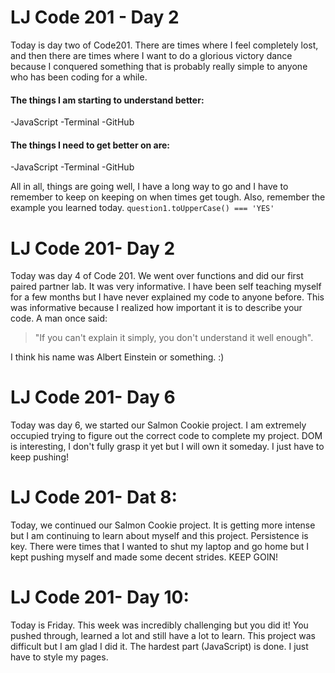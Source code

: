 # LJ Code 201 - Day 2
Today is day two of Code201. There are times where I feel completely lost, and
then there are times where I want to do a glorious victory dance because I conquered
something that is probably really simple to anyone who has been coding for a while.
#### The things I am starting to understand better:
-JavaScript
-Terminal
-GitHub

#### The things I need to get better on are:
-JavaScript
-Terminal
-GitHub

All in all, things are going well, I have a long way to go and I have to remember
to keep on keeping on when times get tough. Also, remember the example you learned today.
`question1.toUpperCase() === 'YES'`

# LJ Code 201- Day 2
Today was day 4 of Code 201. We went over functions and did our first paired partner lab.
It was very informative. I have been self teaching myself for a few months but I have never
explained my code to anyone before. This was informative because I realized how important it
is to describe your code. A man once said:
>"If you can't explain it simply, you don't understand
it well enough".


I think his name was Albert Einstein or something. :)

# LJ Code 201- Day 6
Today was day 6, we started our Salmon Cookie project. I am extremely occupied trying to figure out the correct code to complete my project. DOM is interesting, I don't fully grasp it yet but I will own it someday. I just have to keep pushing!

# LJ Code 201- Dat 8:
Today, we continued our Salmon Cookie project. It is getting more intense but I am continuing to learn about myself and this project. Persistence is key. There were times that I wanted to shut my laptop and go home but I kept pushing myself and made some decent strides. KEEP GOIN!

# LJ Code 201- Day 10:
Today is Friday. This week was incredibly challenging but you did it! You pushed through, learned a lot and still have a lot to learn. This project was difficult but I am glad I did it. The hardest part (JavaScript) is done. I just have to style my pages.
